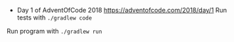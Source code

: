 * Day 1 of AdventOfCode 2018 https://adventofcode.com/2018/day/1
Run tests with
```./gradlew code```

Run program with
```./gradlew run```